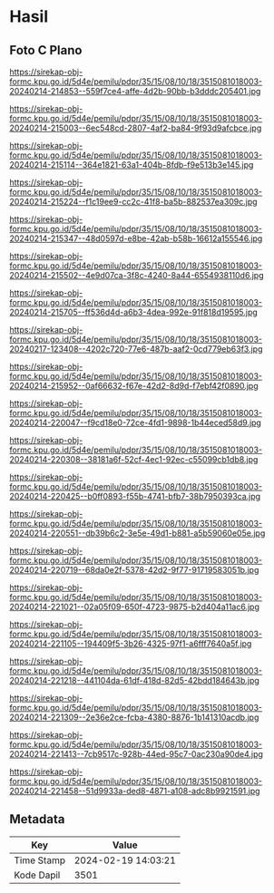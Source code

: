 # Hasil

## Foto C Plano

https://sirekap-obj-formc.kpu.go.id/5d4e/pemilu/pdpr/35/15/08/10/18/3515081018003-20240214-214853--559f7ce4-affe-4d2b-90bb-b3dddc205401.jpg

https://sirekap-obj-formc.kpu.go.id/5d4e/pemilu/pdpr/35/15/08/10/18/3515081018003-20240214-215003--6ec548cd-2807-4af2-ba84-9f93d9afcbce.jpg

https://sirekap-obj-formc.kpu.go.id/5d4e/pemilu/pdpr/35/15/08/10/18/3515081018003-20240214-215114--364e1821-63a1-404b-8fdb-f9e513b3e145.jpg

https://sirekap-obj-formc.kpu.go.id/5d4e/pemilu/pdpr/35/15/08/10/18/3515081018003-20240214-215224--f1c19ee9-cc2c-41f8-ba5b-882537ea309c.jpg

https://sirekap-obj-formc.kpu.go.id/5d4e/pemilu/pdpr/35/15/08/10/18/3515081018003-20240214-215347--48d0597d-e8be-42ab-b58b-16612a155546.jpg

https://sirekap-obj-formc.kpu.go.id/5d4e/pemilu/pdpr/35/15/08/10/18/3515081018003-20240214-215502--4e9d07ca-3f8c-4240-8a44-6554938110d6.jpg

https://sirekap-obj-formc.kpu.go.id/5d4e/pemilu/pdpr/35/15/08/10/18/3515081018003-20240214-215705--ff536d4d-a6b3-4dea-992e-91f818d19595.jpg

https://sirekap-obj-formc.kpu.go.id/5d4e/pemilu/pdpr/35/15/08/10/18/3515081018003-20240217-123408--4202c720-77e6-487b-aaf2-0cd779eb63f3.jpg

https://sirekap-obj-formc.kpu.go.id/5d4e/pemilu/pdpr/35/15/08/10/18/3515081018003-20240214-215952--0af66632-f67e-42d2-8d9d-f7ebf42f0890.jpg

https://sirekap-obj-formc.kpu.go.id/5d4e/pemilu/pdpr/35/15/08/10/18/3515081018003-20240214-220047--f9cd18e0-72ce-4fd1-9898-1b44eced58d9.jpg

https://sirekap-obj-formc.kpu.go.id/5d4e/pemilu/pdpr/35/15/08/10/18/3515081018003-20240214-220308--38181a6f-52cf-4ec1-92ec-c55099cb1db8.jpg

https://sirekap-obj-formc.kpu.go.id/5d4e/pemilu/pdpr/35/15/08/10/18/3515081018003-20240214-220425--b0ff0893-f55b-4741-bfb7-38b7950393ca.jpg

https://sirekap-obj-formc.kpu.go.id/5d4e/pemilu/pdpr/35/15/08/10/18/3515081018003-20240214-220551--db39b6c2-3e5e-49d1-b881-a5b59060e05e.jpg

https://sirekap-obj-formc.kpu.go.id/5d4e/pemilu/pdpr/35/15/08/10/18/3515081018003-20240214-220719--68da0e2f-5378-42d2-9f77-91719583051b.jpg

https://sirekap-obj-formc.kpu.go.id/5d4e/pemilu/pdpr/35/15/08/10/18/3515081018003-20240214-221021--02a05f09-650f-4723-9875-b2d404a11ac6.jpg

https://sirekap-obj-formc.kpu.go.id/5d4e/pemilu/pdpr/35/15/08/10/18/3515081018003-20240214-221105--194409f5-3b26-4325-97f1-a6fff7640a5f.jpg

https://sirekap-obj-formc.kpu.go.id/5d4e/pemilu/pdpr/35/15/08/10/18/3515081018003-20240214-221218--441104da-61df-418d-82d5-42bdd184643b.jpg

https://sirekap-obj-formc.kpu.go.id/5d4e/pemilu/pdpr/35/15/08/10/18/3515081018003-20240214-221309--2e36e2ce-fcba-4380-8876-1b141310acdb.jpg

https://sirekap-obj-formc.kpu.go.id/5d4e/pemilu/pdpr/35/15/08/10/18/3515081018003-20240214-221413--7cb9517c-928b-44ed-95c7-0ac230a90de4.jpg

https://sirekap-obj-formc.kpu.go.id/5d4e/pemilu/pdpr/35/15/08/10/18/3515081018003-20240214-221458--51d9933a-ded8-4871-a108-adc8b9921591.jpg


## Metadata

| Key        | Value               |
| ---------- | ------------------- |
| Time Stamp | 2024-02-19 14:03:21 |
| Kode Dapil | 3501                |




